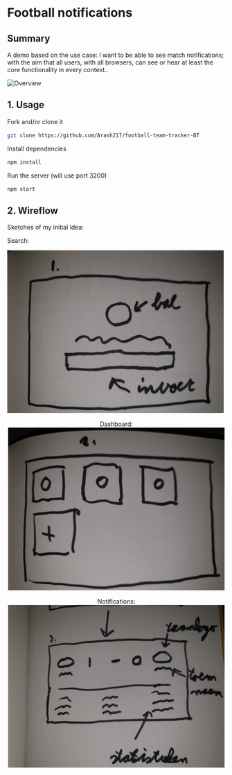 # Football notifications

## Summary
A demo based on the use case: I want to be able to see match notifications; with the aim that all users, with all browsers, can see or hear at least the core functionality in every context..

![Overview](../master/docs/match.jpg)

## 1. Usage

Fork and/or clone it
```bash
git clone https://github.com/Arash217/football-team-tracker-BT
```

Install dependencies
```bash
npm install
```

Run the server (will use port 3200)
```bash
npm start
```

## 2. Wireflow
Sketches of my initial idea:

<p align="center">
  <p>Search:</p>
  <img width="500px" src="https://github.com/Arash217/football-team-tracker-BT/blob/master/docs/1.png">
</p>

<p align="center">
  Dashboard:
  <img width="500px" src="https://github.com/Arash217/football-team-tracker-BT/blob/master/docs/2.png">
</p>

<p align="center">
  Notifications:
  <img width="500px" src="https://github.com/Arash217/football-team-tracker-BT/blob/master/docs/3.png">
</p>
